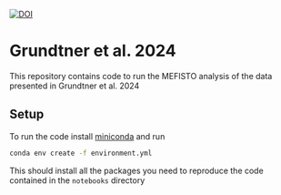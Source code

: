 
[![DOI](https://zenodo.org/badge/829896251.svg)](https://zenodo.org/doi/10.5281/zenodo.12772114)
# Grundtner et al. 2024

This repository contains code to run the MEFISTO analysis of the data presented in Grundtner et al. 2024

## Setup

To run the code install [miniconda](https://docs.anaconda.com/miniconda/) and run
```bash
conda env create -f environment.yml
```
This should install all the packages you need to reproduce the code contained in the `notebooks` directory 
